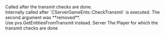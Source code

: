 <function name="HolyLib:PostCheckTransmit" parent="" type="hook">
	<description>
		Called after the transmit checks are done.<br>
		Internally called after `CServerGameEnts::CheckTransmit` is executed.
		<changed version="0.7">
			The second argument was **removed**.<br>
			Use <page>pvs.GetEntitiesFromTransmit</page> instead.
		</changed>
	</description>
	<realm>Server</realm>
	<args>
		<arg name="ply" type="Player">The Player for which the transmit checks are done</arg>
	</args>
</function>